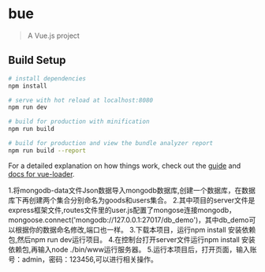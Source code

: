 # bue

> A Vue.js project

## Build Setup

``` bash
# install dependencies
npm install

# serve with hot reload at localhost:8080
npm run dev

# build for production with minification
npm run build

# build for production and view the bundle analyzer report
npm run build --report
```

For a detailed explanation on how things work, check out the [guide](http://vuejs-templates.github.io/webpack/) and [docs for vue-loader](http://vuejs.github.io/vue-loader).

1.将mongodb-data文件Json数据导入mongodb数据库,创建一个数据库，在数据库下再创建两个集合分别命名为goods和users集合。
2.其中项目的server文件是express框架文件,routes文件里的user.js配置了mongose连接mongodb，mongoose.connect('mongodb://127.0.0.1:27017/db_demo')，其中db_demo可以根据你的数据命名修改,端口也一样。
3.下载本项目，运行npm install 安装依赖包,然后npm run dev运行项目。
4.在控制台打开server文件运行npm install 安装依赖包,再输入node ./bin/www运行服务器。
5.运行本项目后，打开页面，输入账号：admin，密码：123456,可以进行相关操作。

